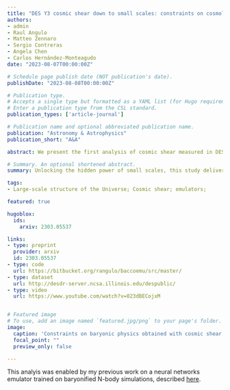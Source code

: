 ```yaml
---
title: "DES Y3 cosmic shear down to small scales: constraints on cosmology and baryons"
authors:
- admin
- Raul Angulo 
- Matteo Zennaro 
- Sergio Contreras 
- Angela Chen
- Carlos Hernández-Monteagudo
date: "2023-08-07T00:00:00Z"

# Schedule page publish date (NOT publication's date).
publishDate: "2023-08-08T00:00:00Z"

# Publication type.
# Accepts a single type but formatted as a YAML list (for Hugo requirements).
# Enter a publication type from the CSL standard.
publication_types: ['article-journal']

# Publication name and optional abbreviated publication name.
publication: "Astronomy & Astrophysics"
publication_short: "A&A"

abstract: We present the first analysis of cosmic shear measured in DES Y3 that employs the entire range of angular scales in the data. To achieve this, we build upon recent advances in the theoretical modelling of weak lensing provided by a combination of N-body simulations, physical models of baryonic processes, and neural networks. Specifically, we use BACCOemu to model the linear and nonlinear matter power spectrum including baryonic physics, allowing us to robustly exploit scales smaller than those used by the DES Collaboration. We show that the additional data produce cosmological parameters that are tighter but consistent with those obtained from larger scales, while also constraining the distribution of baryons. In particular, we measure the mass scale at which haloes have lost half of their gas, log Mc = 14.38+0.60-0.56 log(h−1 M⊙), and a parameter that quantifies the weighted amplitudes of the present-day matter inhomogeneities, S8 = 0.799+0.023 −0.015. Our constraint on S8 is statistically compatible with that inferred from the Planck satellite’s data at the 0.9σ level. We find instead a 1.4σ shift in comparison to that from the official DES Y3 cosmic shear, because of different choices in the modelling of intrinsic alignment, non-linearities, baryons, and lensing shear ratios. We conclude that small scales in cosmic shear data contain valuable astrophysical and cosmological information and thus should be included in standard analyses.

# Summary. An optional shortened abstract.
summary: Unlocking the hidden power of small scales, this study delivers the first full-range cosmic shear analysis of DES Y3 data—tightening cosmological constraints and revealing how baryons shape the universe. By harnessing advanced simulations and neural networks, we show that even the tiniest cosmic distortions carry crucial clues about matter distribution and fundamental physics.

tags:
- Large-scale structure of the Universe; Cosmic shear; emulators; 

featured: true

hugoblox:
  ids:
    arxiv: 2303.05537

links:
- type: preprint
  provider: arxiv
  id: 2303.05537
- type: code
  url: https://bitbucket.org/rangulo/baccoemu/src/master/
- type: dataset
  url: http://desdr-server.ncsa.illinois.edu/despublic/
- type: video
  url: https://www.youtube.com/watch?v=023dBECojxM


# Featured image
# To use, add an image named `featured.jpg/png` to your page's folder. 
image:
  caption: 'Constraints on baryonic physics obtained with cosmic shear, compared to several state-of-the-art hydrodynamical simulations.'
  focal_point: ""
  preview_only: false

---
```


This analyis was enabled by my previous work on a neural networks emulator trained on baryonified N-body simulations, described [here](/publications/conference-paper/).